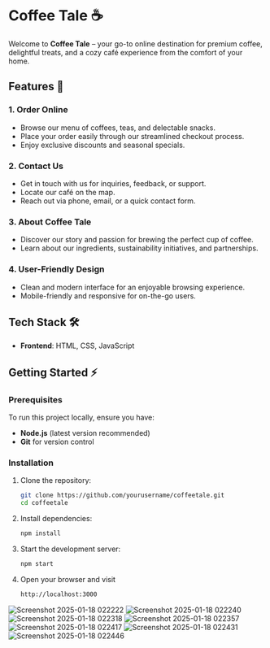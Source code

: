 # Coffee Tale ☕

Welcome to **Coffee Tale** – your go-to online destination for premium coffee, delightful treats, and a cozy café experience from the comfort of your home.

## Features 🚀

### 1. **Order Online**
- Browse our menu of coffees, teas, and delectable snacks.
- Place your order easily through our streamlined checkout process.
- Enjoy exclusive discounts and seasonal specials.

### 2. **Contact Us**
- Get in touch with us for inquiries, feedback, or support.
- Locate our café on the map.
- Reach out via phone, email, or a quick contact form.

### 3. **About Coffee Tale**
- Discover our story and passion for brewing the perfect cup of coffee.
- Learn about our ingredients, sustainability initiatives, and partnerships.

### 4. **User-Friendly Design**
- Clean and modern interface for an enjoyable browsing experience.
- Mobile-friendly and responsive for on-the-go users.

## Tech Stack 🛠️
- **Frontend**: HTML, CSS, JavaScript
## Getting Started ⚡

### Prerequisites
To run this project locally, ensure you have:
- **Node.js** (latest version recommended)
- **Git** for version control

### Installation
1. Clone the repository:
   ```bash
   git clone https://github.com/yourusername/coffeetale.git
   cd coffeetale
2. Install dependencies:
    ```bash
    npm install

3. Start the development server:
   ```bash
   npm start
4. Open your browser and visit
   ```bash
   http://localhost:3000
![Screenshot 2025-01-18 022222](https://github.com/user-attachments/assets/3dbc2bb5-bb5c-4f82-a412-a73665ba8f3e)
![Screenshot 2025-01-18 022240](https://github.com/user-attachments/assets/37740569-fd16-47bb-b2a2-bb13e62b69cd)
![Screenshot 2025-01-18 022318](https://github.com/user-attachments/assets/96706225-fd55-4869-bf42-6b86ef13d2ba)
![Screenshot 2025-01-18 022357](https://github.com/user-attachments/assets/569e5ec9-5825-49d0-aed9-451a7f71e6c2)
![Screenshot 2025-01-18 022417](https://github.com/user-attachments/assets/427409d5-7b51-4285-97f2-9f6bd9181678)
![Screenshot 2025-01-18 022431](https://github.com/user-attachments/assets/a9a1f90d-f3c8-4dc4-95f1-b2e64702c02e)
![Screenshot 2025-01-18 022446](https://github.com/user-attachments/assets/11f6a3e2-2fa4-4f97-b5ba-04068067ec7e)







